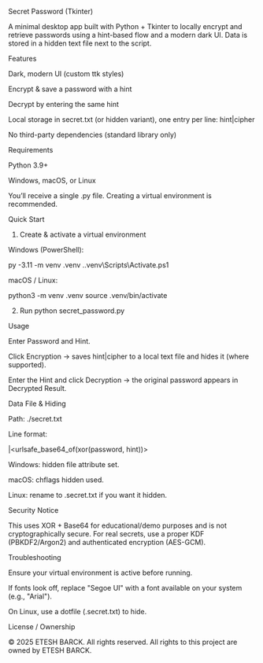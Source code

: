 Secret Password (Tkinter)

A minimal desktop app built with Python + Tkinter to locally encrypt and retrieve passwords using a hint-based flow and a modern dark UI. Data is stored in a hidden text file next to the script.

Features

Dark, modern UI (custom ttk styles)

Encrypt & save a password with a hint

Decrypt by entering the same hint

Local storage in secret.txt (or hidden variant), one entry per line: hint|cipher

No third-party dependencies (standard library only)

Requirements

Python 3.9+

Windows, macOS, or Linux

You’ll receive a single .py file. Creating a virtual environment is recommended.

Quick Start
1) Create & activate a virtual environment

Windows (PowerShell):

py -3.11 -m venv .venv
.\.venv\Scripts\Activate.ps1


macOS / Linux:

python3 -m venv .venv
source .venv/bin/activate

2) Run
python secret_password.py

Usage

Enter Password and Hint.

Click Encryption → saves hint|cipher to a local text file and hides it (where supported).

Enter the Hint and click Decryption → the original password appears in Decrypted Result.

Data File & Hiding

Path: ./secret.txt

Line format:

<hint>|<urlsafe_base64_of(xor(password, hint))>


Windows: hidden file attribute set.

macOS: chflags hidden used.

Linux: rename to .secret.txt if you want it hidden.

Security Notice

This uses XOR + Base64 for educational/demo purposes and is not cryptographically secure. For real secrets, use a proper KDF (PBKDF2/Argon2) and authenticated encryption (AES-GCM).

Troubleshooting

Ensure your virtual environment is active before running.

If fonts look off, replace "Segoe UI" with a font available on your system (e.g., "Arial").

On Linux, use a dotfile (.secret.txt) to hide.

License / Ownership

© 2025 ETESH BARCK. All rights reserved.
All rights to this project are owned by ETESH BARCK.
